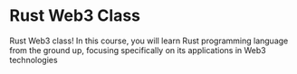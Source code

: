 # Rust Web3 Class

Rust Web3 class! In this course, you will learn Rust programming language from the ground up, focusing specifically on its applications in Web3 technologies

